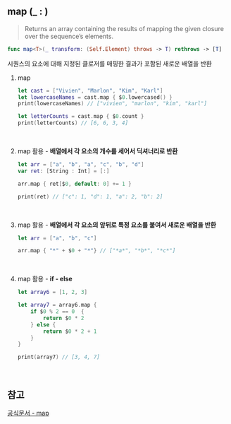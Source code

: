 ## map (\_ : )

> Returns an array containing the results of mapping the given closure over the sequence’s elements.

```swift
func map<T>(_ transform: (Self.Element) throws -> T) rethrows -> [T]
```

시퀀스의 요소에 대해 지정된 클로저를 매핑한 결과가 포함된 새로운 배열을 반환

1. map

   ```swift
   let cast = ["Vivien", "Marlon", "Kim", "Karl"]
   let lowercaseNames = cast.map { $0.lowercased() }
   print(lowercaseNames) // ["vivien", "marlon", "kim", "karl"]

   let letterCounts = cast.map { $0.count }
   print(letterCounts) // [6, 6, 3, 4]
   ```

   <br/>

2. map 활용 - **배열에서 각 요소의 개수를 세어서 딕셔너리로 반환**

   ```swift
   let arr = ["a", "b", "a", "c", "b", "d"]
   var ret: [String : Int] = [:]

   arr.map { ret[$0, default: 0] += 1 }

   print(ret) // ["c": 1, "d": 1, "a": 2, "b": 2]
   ```

   <br/>

3. map 활용 - **배열에서 각 요소의 앞뒤로 특정 요소를 붙여서 새로운 배열을 반환**

   ```swift
   let arr = ["a", "b", "c"]

   arr.map { "*" + $0 + "*"} // ["*a*", "*b*", "*c*"]
   ```

   <br/>

4. map 활용 - **if - else**

   ```swift
   let array6 = [1, 2, 3]

   let array7 = array6.map {
       if $0 % 2 == 0  {
           return $0 * 2
       } else {
           return $0 * 2 + 1
       }
   }

   print(array7) // [3, 4, 7]
   ```

   <br/>

## 참고

[공식문서 - map](<https://developer.apple.com/documentation/swift/sequence/map(_:)>)
